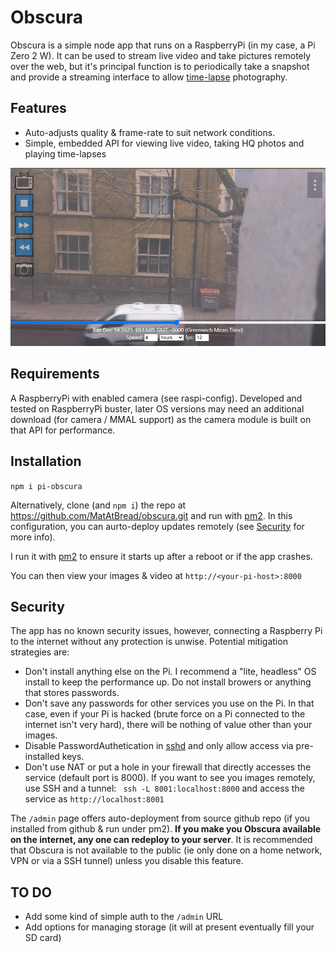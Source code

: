 # Obscura

Obscura is a simple node app that runs on a RaspberryPi (in my case, a Pi Zero 2 W). It can be used to stream live video and take pictures remotely over the web, but it's principal function is to periodically take a snapshot and provide a streaming interface to allow [time-lapse](https://en.wikipedia.org/wiki/Time-lapse_photography) photography.

## Features
* Auto-adjusts quality & frame-rate to suit network conditions.
* Simple, embedded API for viewing live video, taking HQ photos and playing time-lapses

![required](https://github.com/MatAtBread/obscura/raw/master/screenshot.jpg)

## Requirements
A RaspberryPi with enabled camera (see raspi-config). Developed and tested on RaspberryPi buster, later OS versions may need an additional download (for camera / MMAL support) as the camera module is built on that API for performance.

## Installation
```npm i pi-obscura``` 

Alternatively, clone (and `npm i`) the repo at https://github.com/MatAtBread/obscura.git and run with [pm2](https://pm2.keymetrics.io/). In this configuration, you can aurto-deploy updates remotely (see [Security](#security) for more info).

I run it with [pm2](https://pm2.keymetrics.io/) to ensure it starts up after a reboot or if the app crashes.

You can then view your images & video at `http://<your-pi-host>:8000`

## Security
The app has no known security issues, however, connecting a Raspberry Pi to the internet without any protection is unwise. Potential mitigation strategies are:
* Don't install anything else on the Pi. I recommend a "lite, headless" OS install to keep the performance up. Do not install browers or anything that stores passwords.
* Don't save any passwords for other services you use on the Pi. In that case, even if your Pi is hacked (brute force on a Pi connected to the internet isn't very hard), there will be nothing of value other than your images.
* Disable PasswordAuthetication in [sshd](https://www.e2enetworks.com/help/knowledge-base/how-to-enable-disable-password-based-authentication-for-ssh-access-to-server/) and only allow access via pre-installed keys.
* Don't use NAT or put a hole in your firewall that directly accesses the service (default port is 8000). If you want to see you images remotely, use SSH and a tunnel: ` ssh -L 8001:localhost:8000` and access the service as `http://localhost:8001`

The `/admin` page offers auto-deployment from source github repo (if you installed from github & run under pm2). **If you make you Obscura available on the internet, any one can redeploy to your server**. It is recommended that Obscura is not available to the public (ie only done on a home network, VPN or via a SSH tunnel) unless you disable this feature.

## TO DO
* Add some kind of simple auth to the `/admin` URL
* Add options for managing storage (it will at present eventually fill your SD card)
